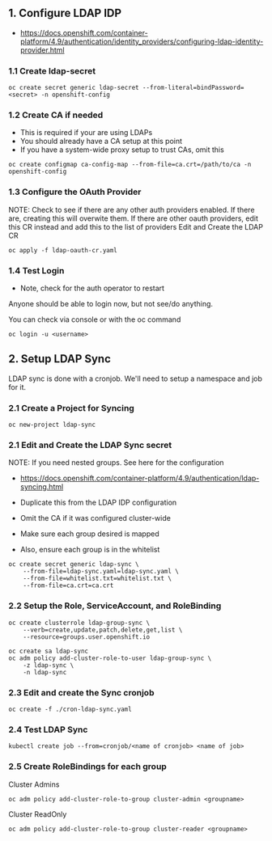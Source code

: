 
## 1. Configure LDAP IDP
  * https://docs.openshift.com/container-platform/4.9/authentication/identity_providers/configuring-ldap-identity-provider.html

### 1.1 Create ldap-secret
```
oc create secret generic ldap-secret --from-literal=bindPassword=<secret> -n openshift-config 
```

### 1.2 Create CA if needed
  * This is required if your are using LDAPs
  * You should already have a CA setup at this point
  * If you have a system-wide proxy setup to trust CAs, omit this
```
oc create configmap ca-config-map --from-file=ca.crt=/path/to/ca -n openshift-config
```

### 1.3 Configure the OAuth Provider
NOTE: Check to see if there are any other auth providers enabled. If there are, creating this will overwite them.
If there are other oauth providers, edit this CR instead and add this to the list of providers
Edit and Create the LDAP CR
```
oc apply -f ldap-oauth-cr.yaml
```

### 1.4 Test Login
  * Note, check for the auth operator to restart

Anyone should be able to login now, but not see/do anything.

You can check via console or with the oc command
```
oc login -u <username>
```

## 2. Setup LDAP Sync
LDAP sync is done with a cronjob. We'll need to setup a namespace and job for it.

### 2.1 Create a Project for Syncing

```
oc new-project ldap-sync
```

### 2.1 Edit and Create the LDAP Sync secret

NOTE: If you need nested groups. See here for the configuration
  * https://docs.openshift.com/container-platform/4.9/authentication/ldap-syncing.html
  
  * Duplicate this from the LDAP IDP configuration
  * Omit the CA if it was configured cluster-wide
  * Make sure each group desired is mapped
  * Also, ensure each group is in the whitelist

```
oc create secret generic ldap-sync \
    --from-file=ldap-sync.yaml=ldap-sync.yaml \
    --from-file=whitelist.txt=whitelist.txt \
    --from-file=ca.crt=ca.crt
```

### 2.2 Setup the Role, ServiceAccount, and RoleBinding
```
oc create clusterrole ldap-group-sync \
    --verb=create,update,patch,delete,get,list \
    --resource=groups.user.openshift.io

oc create sa ldap-sync
oc adm policy add-cluster-role-to-user ldap-group-sync \
    -z ldap-sync \
    -n ldap-sync
```

### 2.3 Edit and create the Sync cronjob

```
oc create -f ./cron-ldap-sync.yaml
```

### 2.4 Test LDAP Sync
```
kubectl create job --from=cronjob/<name of cronjob> <name of job>
```

### 2.5 Create RoleBindings for each group
Cluster Admins
```
oc adm policy add-cluster-role-to-group cluster-admin <groupname>
```

Cluster ReadOnly
```
oc adm policy add-cluster-role-to-group cluster-reader <groupname>
```
